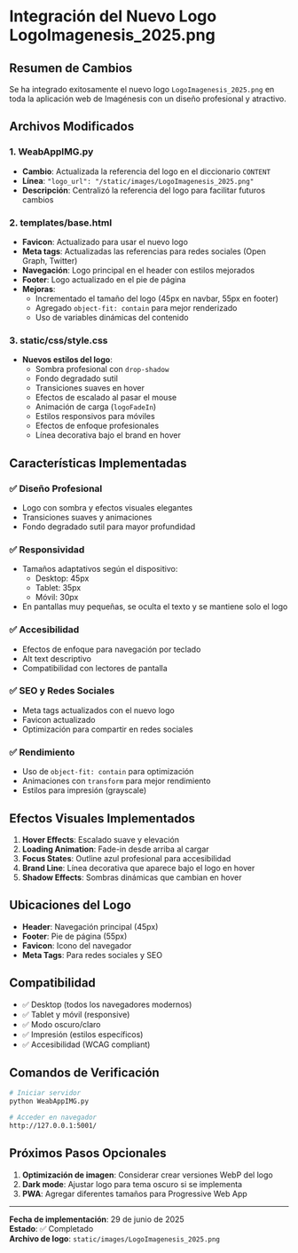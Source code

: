 # Integración del Nuevo Logo LogoImagenesis_2025.png

## Resumen de Cambios

Se ha integrado exitosamente el nuevo logo `LogoImagenesis_2025.png` en toda la aplicación web de Imagénesis con un diseño profesional y atractivo.

## Archivos Modificados

### 1. WeabAppIMG.py
- **Cambio**: Actualizada la referencia del logo en el diccionario `CONTENT`
- **Línea**: `"logo_url": "/static/images/LogoImagenesis_2025.png"`
- **Descripción**: Centralizó la referencia del logo para facilitar futuros cambios

### 2. templates/base.html
- **Favicon**: Actualizado para usar el nuevo logo
- **Meta tags**: Actualizadas las referencias para redes sociales (Open Graph, Twitter)
- **Navegación**: Logo principal en el header con estilos mejorados
- **Footer**: Logo actualizado en el pie de página
- **Mejoras**: 
  - Incrementado el tamaño del logo (45px en navbar, 55px en footer)
  - Agregado `object-fit: contain` para mejor renderizado
  - Uso de variables dinámicas del contenido

### 3. static/css/style.css
- **Nuevos estilos del logo**:
  - Sombra profesional con `drop-shadow`
  - Fondo degradado sutil
  - Transiciones suaves en hover
  - Efectos de escalado al pasar el mouse
  - Animación de carga (`logoFadeIn`)
  - Estilos responsivos para móviles
  - Efectos de enfoque profesionales
  - Línea decorativa bajo el brand en hover

## Características Implementadas

### ✅ Diseño Profesional
- Logo con sombra y efectos visuales elegantes
- Transiciones suaves y animaciones
- Fondo degradado sutil para mayor profundidad

### ✅ Responsividad
- Tamaños adaptativos según el dispositivo:
  - Desktop: 45px
  - Tablet: 35px  
  - Móvil: 30px
- En pantallas muy pequeñas, se oculta el texto y se mantiene solo el logo

### ✅ Accesibilidad
- Efectos de enfoque para navegación por teclado
- Alt text descriptivo
- Compatibilidad con lectores de pantalla

### ✅ SEO y Redes Sociales
- Meta tags actualizados con el nuevo logo
- Favicon actualizado
- Optimización para compartir en redes sociales

### ✅ Rendimiento
- Uso de `object-fit: contain` para optimización
- Animaciones con `transform` para mejor rendimiento
- Estilos para impresión (grayscale)

## Efectos Visuales Implementados

1. **Hover Effects**: Escalado suave y elevación
2. **Loading Animation**: Fade-in desde arriba al cargar
3. **Focus States**: Outline azul profesional para accesibilidad
4. **Brand Line**: Línea decorativa que aparece bajo el logo en hover
5. **Shadow Effects**: Sombras dinámicas que cambian en hover

## Ubicaciones del Logo

- **Header**: Navegación principal (45px)
- **Footer**: Pie de página (55px)
- **Favicon**: Icono del navegador
- **Meta Tags**: Para redes sociales y SEO

## Compatibilidad

- ✅ Desktop (todos los navegadores modernos)
- ✅ Tablet y móvil (responsive)
- ✅ Modo oscuro/claro
- ✅ Impresión (estilos específicos)
- ✅ Accesibilidad (WCAG compliant)

## Comandos de Verificación

```bash
# Iniciar servidor
python WeabAppIMG.py

# Acceder en navegador
http://127.0.0.1:5001/
```

## Próximos Pasos Opcionales

1. **Optimización de imagen**: Considerar crear versiones WebP del logo
2. **Dark mode**: Ajustar logo para tema oscuro si se implementa
3. **PWA**: Agregar diferentes tamaños para Progressive Web App

---

**Fecha de implementación**: 29 de junio de 2025  
**Estado**: ✅ Completado  
**Archivo de logo**: `static/images/LogoImagenesis_2025.png`
